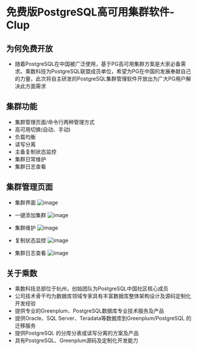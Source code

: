 # 免费版PostgreSQL高可用集群软件-Clup

## 为何免费开放

* 随着PostgreSQL在中国被广泛使用，基于PG高可用集群方案是大家必备需求。乘数科技为PostgreSQL联盟成员单位，希望为PG在中国的发展奉献自己的力量，此次将自主研发的PostgreSQL集群管理软件开放出为广大PG用户解决此方面需求

## 集群功能

* 集群管理页面/命令行两种管理方式
* 高可用切换(自动、手动)
* 负载均衡
* 读写分离
* 主备复制状态监控
* 集群日常维护
* 集群日志查看

## 集群管理页面
* 集群界面
![image](https://github.com/hangzhou-cstech/Clup-Download/blob/master/image/集群管理界面.png)

* 一键添加集群
![image](https://github.com/hangzhou-cstech/Clup-Download/blob/master/image/集群创建.png)

* 集群维护 
![image](https://github.com/hangzhou-cstech/Clup-Download/blob/master/image/集群维护.png)

* 复制状态监控
![image](https://github.com/hangzhou-cstech/Clup-Download/blob/master/image/主备状态监控.png)

* 集群日志查看
![image](https://github.com/hangzhou-cstech/Clup-Download/blob/master/image/集群日志监控.png)

## 关于乘数
* 乘数科技总部位于杭州，创始团队为PostgreSQL中国社区核心成员
* 公司技术骨干均为数据库领域专家具有丰富数据库整体架构设计及源码定制化开发经验
* 提供专业的Greenplum、PostgreSQL数据库专业技术服务及产品
* 提供Oracle、SQL Server、Teradata等数据库到Greenplum/PostgreSQL 的迁移服务
* 提供PostgreSQL 的分库分表或读写分离的方案及产品
* 具有PostgreSQL、Greenplum源码及定制化开发能力
